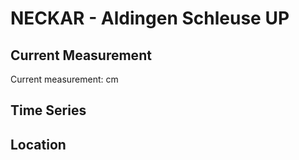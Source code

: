# NECKAR - Aldingen Schleuse UP

## Current Measurement

Current measurement: <Value topic="rivers/pegel-online/NECKAR/Aldingen-Schleuse-UP/measurementValue"/> cm

## Time Series

<TimeSeries topic="rivers/pegel-online/NECKAR/Aldingen-Schleuse-UP/measurementValue" period="week" />

## Location

<WorldMap>
  <Marker lat="48.86715937128759" lon="9.26112818734061" labelTopic="rivers/pegel-online/NECKAR/Aldingen-Schleuse-UP/measurementValue" />
</WorldMap>

